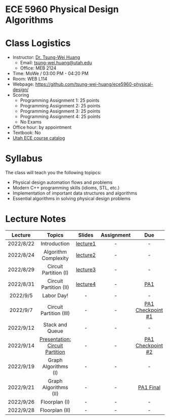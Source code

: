 # ECE 5960 Physical Design Algorithms



# Class Logistics

+ Instructor: [Dr. Tsung-Wei Huang](https://tsung-wei-huang.github.io/)
  + Email: tsung-wei.huang@utah.edu
  + Office: MEB 2124
+ Time: MoWe / 03:00 PM - 04:20 PM
+ Room: WEB L114
+ Webpage: https://github.com/tsung-wei-huang/ece5960-physical-design/
+ Scoring
  + Programming Assignment 1: 25 points
  + Programming Assignment 2: 25 points
  + Programming Assignment 3: 25 points
  + Programming Assignment 4: 25 points
  + No Exams
+ Office hour: by appointment
+ Textbook: No
+ [Utah ECE course catalog](https://student.apps.utah.edu/uofu/stu/ClassSchedules/main/1228/class_list.html?subject=ECE)

# Syllabus

The class will teach you the following topipcs:

+ Physical design automation flows and problems
+ Modern C++ programming skills (idioms, STL, etc.)
+ Implementation of important data structures and algorithms
+ Essential algorithms in solving physical design problems

# Lecture Notes

| Lecture  | Topics | Slides | Assignment | Due | Note |
| :-:      | :-:    | :-:    | :-: | :-:        | :-: | 
| 2022/8/22 | Introduction | [lecture1](Lectures/lecture1.pdf) | - | - | - |
| 2022/8/24 | Algorithm Complexity | [lecture2](Lectures/lecture2.pdf) | - | - | - |
| 2022/8/29 | Circuit Partition (I) | [lecture3](Lectures/lecture3.pdf) | - | - | - |
| 2022/8/31 | Circuit Partition (II) | [lecture4](Lectures/lecture4.pdf) | - | [PA1](https://github.com/tsung-wei-huang/ece5960-physical-design/tree/main/PA1) | - |
| 2022/9/5  | Labor Day! | - | - | - | - |
| 2022/9/7  | Circuit Partition (III) | - | - | [PA1 Checkpoint #1](https://github.com/tsung-wei-huang/ece5960-physical-design/issues/2) | - |
| 2022/9/12 | Stack and Queue | - | - | - | - |
| 2022/9/14 | [Presentation: Circuit Partition](https://github.com/tsung-wei-huang/ece5960-physical-design/issues/9)  | - | - | [PA1 Checkpoint #2](https://github.com/tsung-wei-huang/ece5960-physical-design/issues/2)| - |
| 2022/9/19 | Graph Algorithms (I) | - | - | - | - |
| 2022/9/21 | Graph Algorithms (II) | - | - | [PA1 Final](https://github.com/tsung-wei-huang/ece5960-physical-design/issues/1) | - |
| 2022/9/26 | Floorplan (I) | - | - | - | - |
| 2022/9/28 | Floorplan (II) | - | - | - | - |


